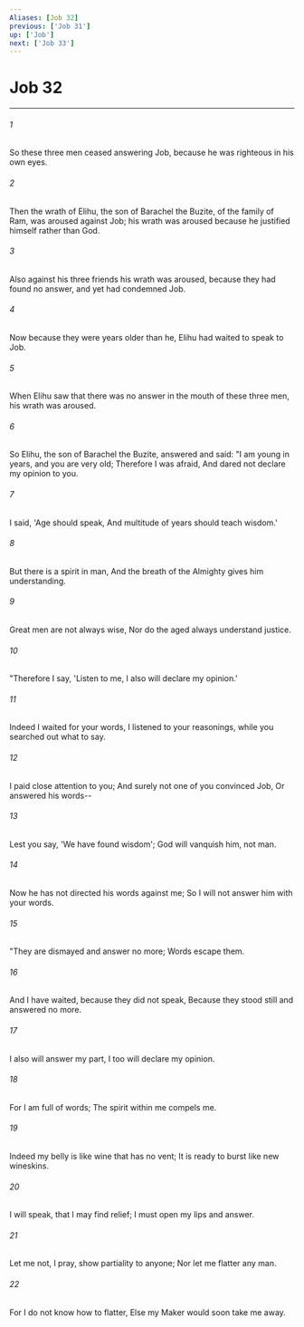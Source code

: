 ```yaml
---
Aliases: [Job 32]
previous: ['Job 31']
up: ['Job']
next: ['Job 33']
---
```

# Job 32

***


###### 1 
So these three men ceased answering Job, because he was righteous in his own eyes. 

###### 2 
Then the wrath of Elihu, the son of Barachel the Buzite, of the family of Ram, was aroused against Job; his wrath was aroused because he justified himself rather than God. 

###### 3 
Also against his three friends his wrath was aroused, because they had found no answer, and yet had condemned Job. 

###### 4 
Now because they were years older than he, Elihu had waited to speak to Job. 

###### 5 
When Elihu saw that there was no answer in the mouth of these three men, his wrath was aroused. 

###### 6 
So Elihu, the son of Barachel the Buzite, answered and said: "I am young in years, and you are very old; Therefore I was afraid, And dared not declare my opinion to you. 

###### 7 
I said, 'Age should speak, And multitude of years should teach wisdom.' 

###### 8 
But there is a spirit in man, And the breath of the Almighty gives him understanding. 

###### 9 
Great men are not always wise, Nor do the aged always understand justice. 

###### 10 
"Therefore I say, 'Listen to me, I also will declare my opinion.' 

###### 11 
Indeed I waited for your words, I listened to your reasonings, while you searched out what to say. 

###### 12 
I paid close attention to you; And surely not one of you convinced Job, Or answered his words-- 

###### 13 
Lest you say, 'We have found wisdom'; God will vanquish him, not man. 

###### 14 
Now he has not directed his words against me; So I will not answer him with your words. 

###### 15 
"They are dismayed and answer no more; Words escape them. 

###### 16 
And I have waited, because they did not speak, Because they stood still and answered no more. 

###### 17 
I also will answer my part, I too will declare my opinion. 

###### 18 
For I am full of words; The spirit within me compels me. 

###### 19 
Indeed my belly is like wine that has no vent; It is ready to burst like new wineskins. 

###### 20 
I will speak, that I may find relief; I must open my lips and answer. 

###### 21 
Let me not, I pray, show partiality to anyone; Nor let me flatter any man. 

###### 22 
For I do not know how to flatter, Else my Maker would soon take me away.
